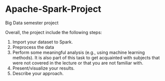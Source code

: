 # Apache-Spark-Project
Big Data semester project 

Overall, the project include the following steps:
1. Import your dataset to Spark.
2. Preprocess the data
3. Perform some meaningful analysis (e.g., using machine learning methods). It is also part of this task to get acquainted with subjects that were not covered in the lecture or that you are not familiar with.
4. Present/visualize your results.
5. Describe your approach.
